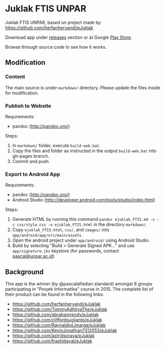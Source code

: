 # Juklak FTIS UNPAR

Juklak FTIS UNPAR, based on project made by https://github.com/herfanheryandi/eJuklak

Download app under [releases](https://github.com/ftisunpar/juklak/releases) section or at Google [Play Store](https://play.google.com/store/apps/details?id=ftis.unpar.ejuklakapp).

Browse through source code to see how it works.

## Modification

### Content

The main source is under `markdown/` directory. Please update the files inside for modification.

### Publish to Website

Requirements:

* pandoc (http://pandoc.org/)

Steps:

1. In `markdown/` folder, execute `build-web.bat`.
2. Copy the files and folder as instructed in the output `build-web.bat` into gh-pages branch.
3. Commit and push.

### Export to Android App

Requirements:

* pandoc (http://pandoc.org/)
* Android Studio (http://developer.android.com/tools/studio/index.html)

Steps:

1. Generate HTML by running this command `pandoc ejuklak_FTIS.md -s -c css/style.css -o ejuklak_FTIS.html` in the directory `markdown/`.
2. Copy `ejuklak_FTIS.html`, `css/`, and `images/` into `app/android/app/src/main/assets`.
3. Open the android project under `app/android/` using Android Studio. 
4. Build by selecting "Build > Generate Signed APK..." and use `app/signature.jks` keystore (for passwords, contact pascal@unpar.ac.id)

## Background

This app is the _winner_ (by @pascalalfadian standard) amongst 8 groups participating in "Proyek Informatika" course in 2015. The complete list of their product can be found in the following links:

* https://github.com/herfanheryandi/eJuklak
* https://github.com/TommyAdhityaThe/eJuklak
* https://github.com/abrahamrendy/eJuklak
* https://github.com/cliffordsugijanto/eJuklak
* https://github.com/RaynaldioLimarga/eJuklak
* https://github.com/KevinJonathan7312053/eJuklak
* https://github.com/astridsoraya/eJuklak
* https://github.com/frashidayat/eJuklak
